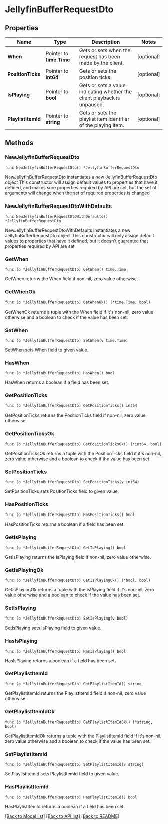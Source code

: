 # JellyfinBufferRequestDto

## Properties

Name | Type | Description | Notes
------------ | ------------- | ------------- | -------------
**When** | Pointer to **time.Time** | Gets or sets when the request has been made by the client. | [optional] 
**PositionTicks** | Pointer to **int64** | Gets or sets the position ticks. | [optional] 
**IsPlaying** | Pointer to **bool** | Gets or sets a value indicating whether the client playback is unpaused. | [optional] 
**PlaylistItemId** | Pointer to **string** | Gets or sets the playlist item identifier of the playing item. | [optional] 

## Methods

### NewJellyfinBufferRequestDto

`func NewJellyfinBufferRequestDto() *JellyfinBufferRequestDto`

NewJellyfinBufferRequestDto instantiates a new JellyfinBufferRequestDto object
This constructor will assign default values to properties that have it defined,
and makes sure properties required by API are set, but the set of arguments
will change when the set of required properties is changed

### NewJellyfinBufferRequestDtoWithDefaults

`func NewJellyfinBufferRequestDtoWithDefaults() *JellyfinBufferRequestDto`

NewJellyfinBufferRequestDtoWithDefaults instantiates a new JellyfinBufferRequestDto object
This constructor will only assign default values to properties that have it defined,
but it doesn't guarantee that properties required by API are set

### GetWhen

`func (o *JellyfinBufferRequestDto) GetWhen() time.Time`

GetWhen returns the When field if non-nil, zero value otherwise.

### GetWhenOk

`func (o *JellyfinBufferRequestDto) GetWhenOk() (*time.Time, bool)`

GetWhenOk returns a tuple with the When field if it's non-nil, zero value otherwise
and a boolean to check if the value has been set.

### SetWhen

`func (o *JellyfinBufferRequestDto) SetWhen(v time.Time)`

SetWhen sets When field to given value.

### HasWhen

`func (o *JellyfinBufferRequestDto) HasWhen() bool`

HasWhen returns a boolean if a field has been set.

### GetPositionTicks

`func (o *JellyfinBufferRequestDto) GetPositionTicks() int64`

GetPositionTicks returns the PositionTicks field if non-nil, zero value otherwise.

### GetPositionTicksOk

`func (o *JellyfinBufferRequestDto) GetPositionTicksOk() (*int64, bool)`

GetPositionTicksOk returns a tuple with the PositionTicks field if it's non-nil, zero value otherwise
and a boolean to check if the value has been set.

### SetPositionTicks

`func (o *JellyfinBufferRequestDto) SetPositionTicks(v int64)`

SetPositionTicks sets PositionTicks field to given value.

### HasPositionTicks

`func (o *JellyfinBufferRequestDto) HasPositionTicks() bool`

HasPositionTicks returns a boolean if a field has been set.

### GetIsPlaying

`func (o *JellyfinBufferRequestDto) GetIsPlaying() bool`

GetIsPlaying returns the IsPlaying field if non-nil, zero value otherwise.

### GetIsPlayingOk

`func (o *JellyfinBufferRequestDto) GetIsPlayingOk() (*bool, bool)`

GetIsPlayingOk returns a tuple with the IsPlaying field if it's non-nil, zero value otherwise
and a boolean to check if the value has been set.

### SetIsPlaying

`func (o *JellyfinBufferRequestDto) SetIsPlaying(v bool)`

SetIsPlaying sets IsPlaying field to given value.

### HasIsPlaying

`func (o *JellyfinBufferRequestDto) HasIsPlaying() bool`

HasIsPlaying returns a boolean if a field has been set.

### GetPlaylistItemId

`func (o *JellyfinBufferRequestDto) GetPlaylistItemId() string`

GetPlaylistItemId returns the PlaylistItemId field if non-nil, zero value otherwise.

### GetPlaylistItemIdOk

`func (o *JellyfinBufferRequestDto) GetPlaylistItemIdOk() (*string, bool)`

GetPlaylistItemIdOk returns a tuple with the PlaylistItemId field if it's non-nil, zero value otherwise
and a boolean to check if the value has been set.

### SetPlaylistItemId

`func (o *JellyfinBufferRequestDto) SetPlaylistItemId(v string)`

SetPlaylistItemId sets PlaylistItemId field to given value.

### HasPlaylistItemId

`func (o *JellyfinBufferRequestDto) HasPlaylistItemId() bool`

HasPlaylistItemId returns a boolean if a field has been set.


[[Back to Model list]](../README.md#documentation-for-models) [[Back to API list]](../README.md#documentation-for-api-endpoints) [[Back to README]](../README.md)



